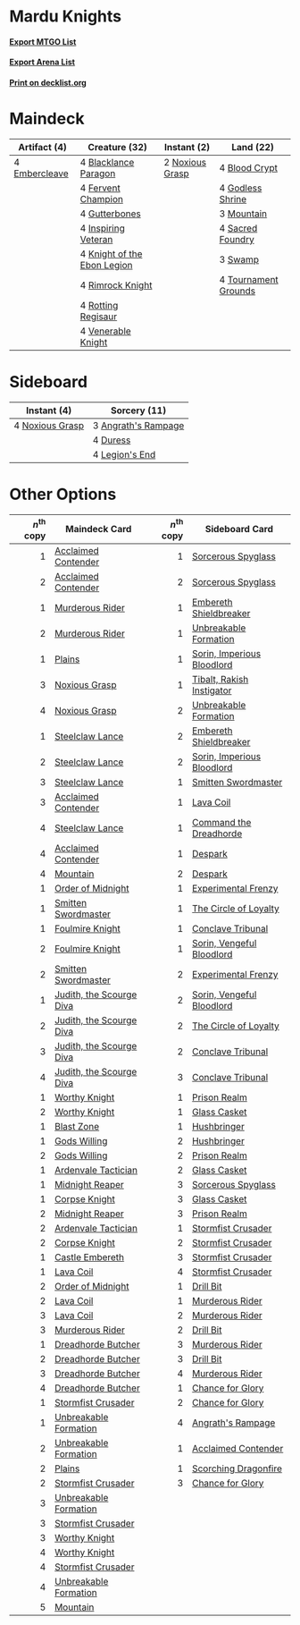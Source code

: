 # Mardu Knights

#### [Export MTGO List](../collection/Mardu%20Knights/Mardu%20Knights.txt)
#### [Export Arena List](../collection/Mardu%20Knights/Mardu%20Knights_arena.txt)
#### [Print on decklist.org](http://decklist.org/?deckmain=4%09Blacklance%20Paragon%0A4%09Blood%20Crypt%0A4%09Embercleave%0A4%09Fervent%20Champion%0A4%09Godless%20Shrine%0A4%09Gutterbones%0A4%09Inspiring%20Veteran%0A4%09Knight%20of%20the%20Ebon%20Legion%0A3%09Mountain%0A2%09Noxious%20Grasp%0A4%09Rimrock%20Knight%0A4%09Rotting%20Regisaur%0A4%09Sacred%20Foundry%0A3%09Swamp%0A4%09Tournament%20Grounds%0A4%09Venerable%20Knight&deckside=3%09Angrath's%20Rampage%0A4%09Duress%0A4%09Legion's%20End%0A4%09Noxious%20Grasp)
# Maindeck

|                                      Artifact (4)                                      |                                            Creature (32)                                             |                                       Instant (2)                                        |                                           Land (22)                                           |
|----------------------------------------------------------------------------------------|------------------------------------------------------------------------------------------------------|------------------------------------------------------------------------------------------|-----------------------------------------------------------------------------------------------|
|4 [Embercleave](http://gatherer.wizards.com/Pages/Card/Details.aspx?multiverseid=473082)|4 [Blacklance Paragon](http://gatherer.wizards.com/Pages/Card/Details.aspx?multiverseid=473041)       |2 [Noxious Grasp](http://gatherer.wizards.com/Pages/Card/Details.aspx?multiverseid=466864)|4 [Blood Crypt](http://gatherer.wizards.com/Pages/Card/Details.aspx?multiverseid=97102)        |
|                                                                                        |4 [Fervent Champion](http://gatherer.wizards.com/Pages/Card/Details.aspx?multiverseid=473086)         |                                                                                          |4 [Godless Shrine](http://gatherer.wizards.com/Pages/Card/Details.aspx?multiverseid=405099)    |
|                                                                                        |4 [Gutterbones](http://gatherer.wizards.com/Pages/Card/Details.aspx?multiverseid=457220)              |                                                                                          |3 [Mountain](http://gatherer.wizards.com/Pages/Card/Details.aspx?multiverseid=439859)          |
|                                                                                        |4 [Inspiring Veteran](http://gatherer.wizards.com/Pages/Card/Details.aspx?multiverseid=473156)        |                                                                                          |4 [Sacred Foundry](http://gatherer.wizards.com/Pages/Card/Details.aspx?multiverseid=405106)    |
|                                                                                        |4 [Knight of the Ebon Legion](http://gatherer.wizards.com/Pages/Card/Details.aspx?multiverseid=466859)|                                                                                          |3 [Swamp](http://gatherer.wizards.com/Pages/Card/Details.aspx?multiverseid=439858)             |
|                                                                                        |4 [Rimrock Knight](http://gatherer.wizards.com/Pages/Card/Details.aspx?multiverseid=473099)           |                                                                                          |4 [Tournament Grounds](http://gatherer.wizards.com/Pages/Card/Details.aspx?multiverseid=473210)|
|                                                                                        |4 [Rotting Regisaur](http://gatherer.wizards.com/Pages/Card/Details.aspx?multiverseid=466865)         |                                                                                          |                                                                                               |
|                                                                                        |4 [Venerable Knight](http://gatherer.wizards.com/Pages/Card/Details.aspx?multiverseid=472997)         |                                                                                          |                                                                                               |


# Sideboard

|                                       Instant (4)                                        |                                         Sorcery (11)                                         |
|------------------------------------------------------------------------------------------|----------------------------------------------------------------------------------------------|
|4 [Noxious Grasp](http://gatherer.wizards.com/Pages/Card/Details.aspx?multiverseid=466864)|3 [Angrath's Rampage](http://gatherer.wizards.com/Pages/Card/Details.aspx?multiverseid=461112)|
|                                                                                          |4 [Duress](http://gatherer.wizards.com/Pages/Card/Details.aspx?multiverseid=14557)            |
|                                                                                          |4 [Legion's End](http://gatherer.wizards.com/Pages/Card/Details.aspx?multiverseid=466860)     |


# Other Options

|*n*<sup>th</sup> copy|                                           Maindeck Card                                           |*n*<sup>th</sup> copy|                                           Sideboard Card                                            |
|--------------------:|---------------------------------------------------------------------------------------------------|--------------------:|-----------------------------------------------------------------------------------------------------|
|                    1|[Acclaimed Contender](http://gatherer.wizards.com/Pages/Card/Details.aspx?multiverseid=472963)     |                    1|[Sorcerous Spyglass](http://gatherer.wizards.com/Pages/Card/Details.aspx?multiverseid=435407)        |
|                    2|[Acclaimed Contender](http://gatherer.wizards.com/Pages/Card/Details.aspx?multiverseid=472963)     |                    2|[Sorcerous Spyglass](http://gatherer.wizards.com/Pages/Card/Details.aspx?multiverseid=435407)        |
|                    1|[Murderous Rider](http://gatherer.wizards.com/Pages/Card/Details.aspx?multiverseid=473059)         |                    1|[Embereth Shieldbreaker](http://gatherer.wizards.com/Pages/Card/Details.aspx?multiverseid=473084)    |
|                    2|[Murderous Rider](http://gatherer.wizards.com/Pages/Card/Details.aspx?multiverseid=473059)         |                    1|[Unbreakable Formation](http://gatherer.wizards.com/Pages/Card/Details.aspx?multiverseid=457173)     |
|                    1|[Plains](http://gatherer.wizards.com/Pages/Card/Details.aspx?multiverseid=439856)                  |                    1|[Sorin, Imperious Bloodlord](http://gatherer.wizards.com/Pages/Card/Details.aspx?multiverseid=466869)|
|                    3|[Noxious Grasp](http://gatherer.wizards.com/Pages/Card/Details.aspx?multiverseid=466864)           |                    1|[Tibalt, Rakish Instigator](http://gatherer.wizards.com/Pages/Card/Details.aspx?multiverseid=461073) |
|                    4|[Noxious Grasp](http://gatherer.wizards.com/Pages/Card/Details.aspx?multiverseid=466864)           |                    2|[Unbreakable Formation](http://gatherer.wizards.com/Pages/Card/Details.aspx?multiverseid=457173)     |
|                    1|[Steelclaw Lance](http://gatherer.wizards.com/Pages/Card/Details.aspx?multiverseid=473164)         |                    2|[Embereth Shieldbreaker](http://gatherer.wizards.com/Pages/Card/Details.aspx?multiverseid=473084)    |
|                    2|[Steelclaw Lance](http://gatherer.wizards.com/Pages/Card/Details.aspx?multiverseid=473164)         |                    2|[Sorin, Imperious Bloodlord](http://gatherer.wizards.com/Pages/Card/Details.aspx?multiverseid=466869)|
|                    3|[Steelclaw Lance](http://gatherer.wizards.com/Pages/Card/Details.aspx?multiverseid=473164)         |                    1|[Smitten Swordmaster](http://gatherer.wizards.com/Pages/Card/Details.aspx?multiverseid=473067)       |
|                    3|[Acclaimed Contender](http://gatherer.wizards.com/Pages/Card/Details.aspx?multiverseid=472963)     |                    1|[Lava Coil](http://gatherer.wizards.com/Pages/Card/Details.aspx?multiverseid=452858)                 |
|                    4|[Steelclaw Lance](http://gatherer.wizards.com/Pages/Card/Details.aspx?multiverseid=473164)         |                    1|[Command the Dreadhorde](http://gatherer.wizards.com/Pages/Card/Details.aspx?multiverseid=461009)    |
|                    4|[Acclaimed Contender](http://gatherer.wizards.com/Pages/Card/Details.aspx?multiverseid=472963)     |                    1|[Despark](http://gatherer.wizards.com/Pages/Card/Details.aspx?multiverseid=461117)                   |
|                    4|[Mountain](http://gatherer.wizards.com/Pages/Card/Details.aspx?multiverseid=439859)                |                    2|[Despark](http://gatherer.wizards.com/Pages/Card/Details.aspx?multiverseid=461117)                   |
|                    1|[Order of Midnight](http://gatherer.wizards.com/Pages/Card/Details.aspx?multiverseid=473061)       |                    1|[Experimental Frenzy](http://gatherer.wizards.com/Pages/Card/Details.aspx?multiverseid=452849)       |
|                    1|[Smitten Swordmaster](http://gatherer.wizards.com/Pages/Card/Details.aspx?multiverseid=473067)     |                    1|[The Circle of Loyalty](http://gatherer.wizards.com/Pages/Card/Details.aspx?multiverseid=472971)     |
|                    1|[Foulmire Knight](http://gatherer.wizards.com/Pages/Card/Details.aspx?multiverseid=473052)         |                    1|[Conclave Tribunal](http://gatherer.wizards.com/Pages/Card/Details.aspx?multiverseid=452756)         |
|                    2|[Foulmire Knight](http://gatherer.wizards.com/Pages/Card/Details.aspx?multiverseid=473052)         |                    1|[Sorin, Vengeful Bloodlord](http://gatherer.wizards.com/Pages/Card/Details.aspx?multiverseid=461144) |
|                    2|[Smitten Swordmaster](http://gatherer.wizards.com/Pages/Card/Details.aspx?multiverseid=473067)     |                    2|[Experimental Frenzy](http://gatherer.wizards.com/Pages/Card/Details.aspx?multiverseid=452849)       |
|                    1|[Judith, the Scourge Diva](http://gatherer.wizards.com/Pages/Card/Details.aspx?multiverseid=457329)|                    2|[Sorin, Vengeful Bloodlord](http://gatherer.wizards.com/Pages/Card/Details.aspx?multiverseid=461144) |
|                    2|[Judith, the Scourge Diva](http://gatherer.wizards.com/Pages/Card/Details.aspx?multiverseid=457329)|                    2|[The Circle of Loyalty](http://gatherer.wizards.com/Pages/Card/Details.aspx?multiverseid=472971)     |
|                    3|[Judith, the Scourge Diva](http://gatherer.wizards.com/Pages/Card/Details.aspx?multiverseid=457329)|                    2|[Conclave Tribunal](http://gatherer.wizards.com/Pages/Card/Details.aspx?multiverseid=452756)         |
|                    4|[Judith, the Scourge Diva](http://gatherer.wizards.com/Pages/Card/Details.aspx?multiverseid=457329)|                    3|[Conclave Tribunal](http://gatherer.wizards.com/Pages/Card/Details.aspx?multiverseid=452756)         |
|                    1|[Worthy Knight](http://gatherer.wizards.com/Pages/Card/Details.aspx?multiverseid=472998)           |                    1|[Prison Realm](http://gatherer.wizards.com/Pages/Card/Details.aspx?multiverseid=460953)              |
|                    2|[Worthy Knight](http://gatherer.wizards.com/Pages/Card/Details.aspx?multiverseid=472998)           |                    1|[Glass Casket](http://gatherer.wizards.com/Pages/Card/Details.aspx?multiverseid=472977)              |
|                    1|[Blast Zone](http://gatherer.wizards.com/Pages/Card/Details.aspx?multiverseid=461171)              |                    1|[Hushbringer](http://gatherer.wizards.com/Pages/Card/Details.aspx?multiverseid=472980)               |
|                    1|[Gods Willing](http://gatherer.wizards.com/Pages/Card/Details.aspx?multiverseid=442005)            |                    2|[Hushbringer](http://gatherer.wizards.com/Pages/Card/Details.aspx?multiverseid=472980)               |
|                    2|[Gods Willing](http://gatherer.wizards.com/Pages/Card/Details.aspx?multiverseid=442005)            |                    2|[Prison Realm](http://gatherer.wizards.com/Pages/Card/Details.aspx?multiverseid=460953)              |
|                    1|[Ardenvale Tactician](http://gatherer.wizards.com/Pages/Card/Details.aspx?multiverseid=472967)     |                    2|[Glass Casket](http://gatherer.wizards.com/Pages/Card/Details.aspx?multiverseid=472977)              |
|                    1|[Midnight Reaper](http://gatherer.wizards.com/Pages/Card/Details.aspx?multiverseid=452827)         |                    3|[Sorcerous Spyglass](http://gatherer.wizards.com/Pages/Card/Details.aspx?multiverseid=435407)        |
|                    1|[Corpse Knight](http://gatherer.wizards.com/Pages/Card/Details.aspx?multiverseid=466960)           |                    3|[Glass Casket](http://gatherer.wizards.com/Pages/Card/Details.aspx?multiverseid=472977)              |
|                    2|[Midnight Reaper](http://gatherer.wizards.com/Pages/Card/Details.aspx?multiverseid=452827)         |                    3|[Prison Realm](http://gatherer.wizards.com/Pages/Card/Details.aspx?multiverseid=460953)              |
|                    2|[Ardenvale Tactician](http://gatherer.wizards.com/Pages/Card/Details.aspx?multiverseid=472967)     |                    1|[Stormfist Crusader](http://gatherer.wizards.com/Pages/Card/Details.aspx?multiverseid=473165)        |
|                    2|[Corpse Knight](http://gatherer.wizards.com/Pages/Card/Details.aspx?multiverseid=466960)           |                    2|[Stormfist Crusader](http://gatherer.wizards.com/Pages/Card/Details.aspx?multiverseid=473165)        |
|                    1|[Castle Embereth](http://gatherer.wizards.com/Pages/Card/Details.aspx?multiverseid=473201)         |                    3|[Stormfist Crusader](http://gatherer.wizards.com/Pages/Card/Details.aspx?multiverseid=473165)        |
|                    1|[Lava Coil](http://gatherer.wizards.com/Pages/Card/Details.aspx?multiverseid=452858)               |                    4|[Stormfist Crusader](http://gatherer.wizards.com/Pages/Card/Details.aspx?multiverseid=473165)        |
|                    2|[Order of Midnight](http://gatherer.wizards.com/Pages/Card/Details.aspx?multiverseid=473061)       |                    1|[Drill Bit](http://gatherer.wizards.com/Pages/Card/Details.aspx?multiverseid=457217)                 |
|                    2|[Lava Coil](http://gatherer.wizards.com/Pages/Card/Details.aspx?multiverseid=452858)               |                    1|[Murderous Rider](http://gatherer.wizards.com/Pages/Card/Details.aspx?multiverseid=473059)           |
|                    3|[Lava Coil](http://gatherer.wizards.com/Pages/Card/Details.aspx?multiverseid=452858)               |                    2|[Murderous Rider](http://gatherer.wizards.com/Pages/Card/Details.aspx?multiverseid=473059)           |
|                    3|[Murderous Rider](http://gatherer.wizards.com/Pages/Card/Details.aspx?multiverseid=473059)         |                    2|[Drill Bit](http://gatherer.wizards.com/Pages/Card/Details.aspx?multiverseid=457217)                 |
|                    1|[Dreadhorde Butcher](http://gatherer.wizards.com/Pages/Card/Details.aspx?multiverseid=461121)      |                    3|[Murderous Rider](http://gatherer.wizards.com/Pages/Card/Details.aspx?multiverseid=473059)           |
|                    2|[Dreadhorde Butcher](http://gatherer.wizards.com/Pages/Card/Details.aspx?multiverseid=461121)      |                    3|[Drill Bit](http://gatherer.wizards.com/Pages/Card/Details.aspx?multiverseid=457217)                 |
|                    3|[Dreadhorde Butcher](http://gatherer.wizards.com/Pages/Card/Details.aspx?multiverseid=461121)      |                    4|[Murderous Rider](http://gatherer.wizards.com/Pages/Card/Details.aspx?multiverseid=473059)           |
|                    4|[Dreadhorde Butcher](http://gatherer.wizards.com/Pages/Card/Details.aspx?multiverseid=461121)      |                    1|[Chance for Glory](http://gatherer.wizards.com/Pages/Card/Details.aspx?multiverseid=452909)          |
|                    1|[Stormfist Crusader](http://gatherer.wizards.com/Pages/Card/Details.aspx?multiverseid=473165)      |                    2|[Chance for Glory](http://gatherer.wizards.com/Pages/Card/Details.aspx?multiverseid=452909)          |
|                    1|[Unbreakable Formation](http://gatherer.wizards.com/Pages/Card/Details.aspx?multiverseid=457173)   |                    4|[Angrath's Rampage](http://gatherer.wizards.com/Pages/Card/Details.aspx?multiverseid=461112)         |
|                    2|[Unbreakable Formation](http://gatherer.wizards.com/Pages/Card/Details.aspx?multiverseid=457173)   |                    1|[Acclaimed Contender](http://gatherer.wizards.com/Pages/Card/Details.aspx?multiverseid=472963)       |
|                    2|[Plains](http://gatherer.wizards.com/Pages/Card/Details.aspx?multiverseid=439856)                  |                    1|[Scorching Dragonfire](http://gatherer.wizards.com/Pages/Card/Details.aspx?multiverseid=473101)      |
|                    2|[Stormfist Crusader](http://gatherer.wizards.com/Pages/Card/Details.aspx?multiverseid=473165)      |                    3|[Chance for Glory](http://gatherer.wizards.com/Pages/Card/Details.aspx?multiverseid=452909)          |
|                    3|[Unbreakable Formation](http://gatherer.wizards.com/Pages/Card/Details.aspx?multiverseid=457173)   |                     |                                                                                                     |
|                    3|[Stormfist Crusader](http://gatherer.wizards.com/Pages/Card/Details.aspx?multiverseid=473165)      |                     |                                                                                                     |
|                    3|[Worthy Knight](http://gatherer.wizards.com/Pages/Card/Details.aspx?multiverseid=472998)           |                     |                                                                                                     |
|                    4|[Worthy Knight](http://gatherer.wizards.com/Pages/Card/Details.aspx?multiverseid=472998)           |                     |                                                                                                     |
|                    4|[Stormfist Crusader](http://gatherer.wizards.com/Pages/Card/Details.aspx?multiverseid=473165)      |                     |                                                                                                     |
|                    4|[Unbreakable Formation](http://gatherer.wizards.com/Pages/Card/Details.aspx?multiverseid=457173)   |                     |                                                                                                     |
|                    5|[Mountain](http://gatherer.wizards.com/Pages/Card/Details.aspx?multiverseid=439859)                |                     |                                                                                                     |

